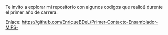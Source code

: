 Te invito a explorar mi repositorio con algunos codigos que realicé durente el primer año de carrera.

Enlace: https://github.com/EnriqueBDeL/Primer-Contacto-Ensamblador-MIPS-
